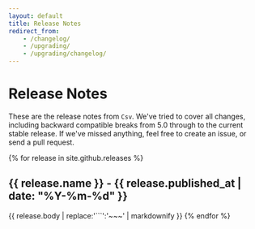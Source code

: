 ```yaml
---
layout: default
title: Release Notes
redirect_from:
    - /changelog/
    - /upgrading/
    - /upgrading/changelog/
---
```


# Release Notes

These are the release notes from `Csv`. We've tried to cover all changes, including backward compatible breaks from 5.0 through to the current stable release. If we've missed anything, feel free to create an issue, or send a pull request.

{% for release in site.github.releases %}

## {{ release.name }} - {{ release.published_at | date: "%Y-%m-%d" }}

{{ release.body | replace:'```':'~~~' | markdownify }}
{% endfor %}

